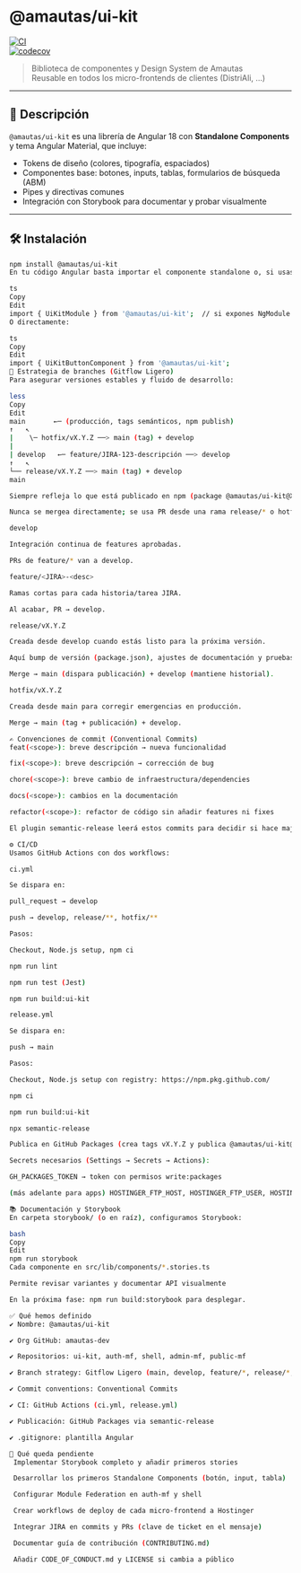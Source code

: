 # @amautas/ui-kit  

[![CI](https://github.com/amautas-dev/ui-kit/actions/workflows/ci.yml/badge.svg)](https://github.com/amautas-dev/ui-kit/actions/workflows/ci.yml)  
[![codecov](https://codecov.io/gh/amautas-dev/ui-kit/branch/develop/graph/badge.svg)](https://codecov.io/gh/amautas-dev/ui-kit)


> Biblioteca de componentes y Design System de Amautas  
> Reusable en todos los micro-frontends de clientes (DistriAli, …)

---

## 📖 Descripción

`@amautas/ui-kit` es una librería de Angular 18 con **Standalone Components** y tema Angular Material, que incluye:

- Tokens de diseño (colores, tipografía, espaciados)  
- Componentes base: botones, inputs, tablas, formularios de búsqueda (ABM)  
- Pipes y directivas comunes  
- Integración con Storybook para documentar y probar visualmente

---

## 🛠 Instalación

```bash
npm install @amautas/ui-kit
En tu código Angular basta importar el componente standalone o, si usas el módulo wrapper:

ts
Copy
Edit
import { UiKitModule } from '@amautas/ui-kit';  // si expones NgModule
O directamente:

ts
Copy
Edit
import { UiKitButtonComponent } from '@amautas/ui-kit';
🌳 Estrategia de branches (Gitflow Ligero)
Para asegurar versiones estables y fluido de desarrollo:

less
Copy
Edit
main       ←─ (producción, tags semánticos, npm publish)
↑   ↖
|    \─ hotfix/vX.Y.Z ──> main (tag) + develop
|
| develop   ←─ feature/JIRA-123-descripción ──> develop
↑   ↖
└── release/vX.Y.Z ──> main (tag) + develop
main

Siempre refleja lo que está publicado en npm (package @amautas/ui-kit@X.Y.Z).

Nunca se mergea directamente; se usa PR desde una rama release/* o hotfix/*.

develop

Integración continua de features aprobadas.

PRs de feature/* van a develop.

feature/<JIRA>-<desc>

Ramas cortas para cada historia/tarea JIRA.

Al acabar, PR → develop.

release/vX.Y.Z

Creada desde develop cuando estás listo para la próxima versión.

Aquí bump de versión (package.json), ajustes de documentación y pruebas finales.

Merge → main (dispara publicación) + develop (mantiene historial).

hotfix/vX.Y.Z

Creada desde main para corregir emergencias en producción.

Merge → main (tag + publicación) + develop.

✍️ Convenciones de commit (Conventional Commits)
feat(<scope>): breve descripción → nueva funcionalidad

fix(<scope>): breve descripción → corrección de bug

chore(<scope>): breve cambio de infraestructura/dependencies

docs(<scope>): cambios en la documentación

refactor(<scope>): refactor de código sin añadir features ni fixes

El plugin semantic-release leerá estos commits para decidir si hace major, minor o patch live.

⚙️ CI/CD
Usamos GitHub Actions con dos workflows:

ci.yml

Se dispara en:

pull_request → develop

push → develop, release/**, hotfix/**

Pasos:

Checkout, Node.js setup, npm ci

npm run lint

npm run test (Jest)

npm run build:ui-kit

release.yml

Se dispara en:

push → main

Pasos:

Checkout, Node.js setup con registry: https://npm.pkg.github.com/

npm ci

npm run build:ui-kit

npx semantic-release

Publica en GitHub Packages (crea tags vX.Y.Z y publica @amautas/ui-kit@X.Y.Z).

Secrets necesarios (Settings → Secrets → Actions):

GH_PACKAGES_TOKEN → token con permisos write:packages

(más adelante para apps) HOSTINGER_FTP_HOST, HOSTINGER_FTP_USER, HOSTINGER_FTP_PASS

📚 Documentación y Storybook
En carpeta storybook/ (o en raíz), configuramos Storybook:

bash
Copy
Edit
npm run storybook
Cada componente en src/lib/components/*.stories.ts

Permite revisar variantes y documentar API visualmente

En la próxima fase: npm run build:storybook para desplegar.

✅ Qué hemos definido
✔️ Nombre: @amautas/ui-kit

✔️ Org GitHub: amautas-dev

✔️ Repositorios: ui-kit, auth-mf, shell, admin-mf, public-mf

✔️ Branch strategy: Gitflow Ligero (main, develop, feature/*, release/*, hotfix/*)

✔️ Commit conventions: Conventional Commits

✔️ CI: GitHub Actions (ci.yml, release.yml)

✔️ Publicación: GitHub Packages via semantic-release

✔️ .gitignore: plantilla Angular

📝 Qué queda pendiente
 Implementar Storybook completo y añadir primeros stories

 Desarrollar los primeros Standalone Components (botón, input, tabla)

 Configurar Module Federation en auth-mf y shell

 Crear workflows de deploy de cada micro-frontend a Hostinger

 Integrar JIRA en commits y PRs (clave de ticket en el mensaje)

 Documentar guía de contribución (CONTRIBUTING.md)

 Añadir CODE_OF_CONDUCT.md y LICENSE si cambia a público